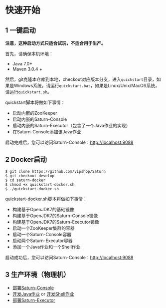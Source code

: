 # 快速开始
## 1 一键启动
**注意，这种启动方式只适合试玩，不适合用于生产。**

首先，请确保本机环境：

* Java 7.0+
* Maven 3.0.4 +

然后，git克隆本仓库到本地，checkout对应版本分支，进入`quickstart`目录，如果是Windows系统，请运行`quickstart.bat`，如果是Linux/Unix/MacOS系统，请运行`quickstart.sh`。

quickstart脚本将做如下事情：
* 启动内嵌的ZooKeeper
* 启动内嵌的Saturn-Console
* 启动内嵌的Saturn-Executor（包含了一个Java作业的实现）
* 在Saturn-Console添加该Java作业

启动完成后，您可以访问Saturn-Console：[http://localhost:9088](http://localhost:9088)

## 2 Docker启动

```
$ git clone https://github.com/vipshop/Saturn
$ git checkout develop
$ cd saturn-docker
$ chmod +x quickstart-docker.sh
$ ./quickstart-docker.sh
```

quickstart-docker.sh脚本将做如下事情：
* 构建基于OpenJDK7的基础镜像
* 构建基于OpenJDK7的Saturn-Console镜像
* 构建基于OpenJDK7的Saturn-Executor镜像
* 启动一个ZooKeeper集群的容器
* 启动一个Saturn-Console容器
* 启动两个Saturn-Executor容器
* 添加一个Java作业和一个Shell作业

启动成功后，您可以访问Saturn-Console：[http://localhost:9088](http://localhost:9088)

## 3 生产环境（物理机）
* [部署Saturn-Console](zh-cn/2.x/saturn-console-deployment.md)
* [开发Java作业](zh-cn/2.x/saturn-dev-java.md) or [开发Shell作业](zh-cn/2.x/saturn-dev-shell.md)
* [部署Saturn-Executor](zh-cn/2.x/saturn-executor-deployment.md)